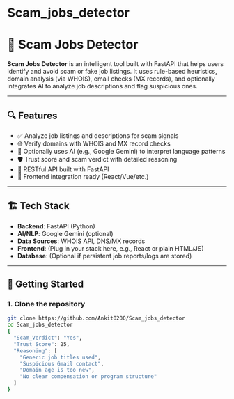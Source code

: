 # Scam_jobs_detector
# 🚫 Scam Jobs Detector

**Scam Jobs Detector** is an intelligent tool built with FastAPI that helps users identify and avoid scam or fake job listings. It uses rule-based heuristics, domain analysis (via WHOIS), email checks (MX records), and optionally integrates AI to analyze job descriptions and flag suspicious ones.

---

## 🔍 Features

- ✅ Analyze job listings and descriptions for scam signals
- 🌐 Verify domains with WHOIS and MX record checks
- 🤖 Optionally uses AI (e.g., Google Gemini) to interpret language patterns
- 🛡 Trust score and scam verdict with detailed reasoning
- 🧪 RESTful API built with FastAPI
- 🧰 Frontend integration ready (React/Vue/etc.)

---

## 🏗 Tech Stack

- **Backend**: FastAPI (Python)
- **AI/NLP**: Google Gemini (optional)
- **Data Sources**: WHOIS API, DNS/MX records
- **Frontend**: (Plug in your stack here, e.g., React or plain HTML/JS)
- **Database**: (Optional if persistent job reports/logs are stored)

---

## 🚀 Getting Started

### 1. Clone the repository
```bash
git clone https://github.com/Ankit0200/Scam_jobs_detector
cd Scam_jobs_detector
{
  "Scam_Verdict": "Yes",
  "Trust_Score": 25,
  "Reasoning": [
    "Generic job titles used",
    "Suspicious Gmail contact",
    "Domain age is too new",
    "No clear compensation or program structure"
  ]
}
